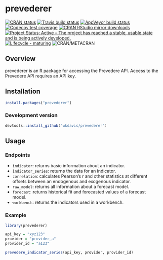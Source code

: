 
<!-- README.md is generated from README.Rmd. Please edit that file -->

# prevederer

<!-- badges: start -->

[![CRAN
status](https://www.r-pkg.org/badges/version/prevederer)](https://cran.r-project.org/package=prevederer)
[![Travis build
status](https://travis-ci.org/wkdavis/prevederer.svg?branch=master)](https://travis-ci.org/wkdavis/prevederer)
[![AppVeyor build
status](https://ci.appveyor.com/api/projects/status/github/wkdavis/prevederer?branch=master&svg=true)](https://ci.appveyor.com/project/wkdavis/prevederer)
[![Codecov test
coverage](https://codecov.io/gh/wkdavis/prevederer/branch/master/graph/badge.svg)](https://codecov.io/gh/wkdavis/prevederer?branch=master)
[![CRAN RStudio mirror
downloads](http://cranlogs.r-pkg.org/badges/prevederer)](http://www.r-pkg.org/pkg/prevederer)
[![Project Status: Active – The project has reached a stable, usable
state and is being actively
developed.](https://www.repostatus.org/badges/latest/active.svg)](https://www.repostatus.org/#active)
[![Lifecycle -
maturing](https://img.shields.io/badge/lifecycle-maturing-blue)](https://www.tidyverse.org/lifecycle/#maturing)
![CRAN/METACRAN](https://img.shields.io/cran/l/prevederer)
<!-- badges: end -->

## Overview

prevederer is an R package for accessing the Prevedere API. Access to
the Prevedere API requires an API key.

## Installation

``` r
install.packages("prevederer")
```

### Development version

``` r
devtools::install_github("wkdavis/prevederer") 
```

## Usage

### Endpoints

  - `indicator`: returns basic information about an indicator.
  - `indicator_series`: returns the data for an indicator.
  - `correlation`: calculates Pearson’s r and other statistics at
    different offsets between an endogenous and exogenous indicator.
  - `raw_model`: returns all information about a forecast model.
  - `forecast`: returns historical fit and forecasted values of a
    forecast model.
  - `workbench`: returns the indicators used in a workbench.

### Example

``` r
library(prevederer)

api_key = "xyz123"
provider = "provider_a"
provider_id = "a123"

prevedere_indicator_series(api_key, provider, provider_id)
```
